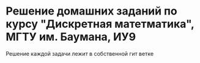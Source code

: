 # Решение домашних заданий по курсу "Дискретная матетматика", МГТУ им. Баумана, ИУ9 

Решение каждой задачи лежит в собственной гит ветке

